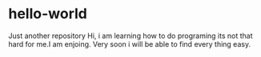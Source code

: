 # hello-world
Just another repository 
Hi, i am learning how to do programing 
its not that hard for me.I am enjoing.
Very soon i will be able to find every thing 
easy.
